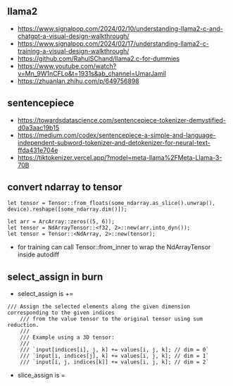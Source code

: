 ## llama2 

- https://www.signalpop.com/2024/02/10/understanding-llama2-c-and-chatgpt-a-visual-design-walkthrough/
- https://www.signalpop.com/2024/02/17/understanding-llama2-c-training-a-visual-design-walkthrough/
- https://github.com/RahulSChand/llama2.c-for-dummies
- https://www.youtube.com/watch?v=Mn_9W1nCFLo&t=1931s&ab_channel=UmarJamil
- https://zhuanlan.zhihu.com/p/649756898

## sentencepiece 

- https://towardsdatascience.com/sentencepiece-tokenizer-demystified-d0a3aac19b15
- https://medium.com/codex/sentencepiece-a-simple-and-language-independent-subword-tokenizer-and-detokenizer-for-neural-text-ffda431e704e
- https://tiktokenizer.vercel.app/?model=meta-llama%2FMeta-Llama-3-70B

## convert ndarray to tensor 

```
let tensor = Tensor::from_floats(some_ndarray.as_slice().unwrap(), device).reshape([some_ndarray.dim()]);
```

```
let arr = ArcArray::zeros((5, 6));
let tensor = NdArrayTensor::<f32, 2>::new(arr.into_dyn());
let tensor = Tensor::<NdArray, 2>::new(tensor);
```

- for training can call Tensor::from_inner to wrap the NdArrayTensor inside autodiff

## select_assign in burn 

- select_assign is += 
```
/// Assign the selected elements along the given dimension corresponding to the given indices
    /// from the value tensor to the original tensor using sum reduction.
    ///
    /// Example using a 3D tensor:
    ///
    /// `input[indices[i], j, k] += values[i, j, k]; // dim = 0`
    /// `input[i, indices[j], k] += values[i, j, k]; // dim = 1`
    /// `input[i, j, indices[k]] += values[i, j, k]; // dim = 2`
```
- slice_assign is = 